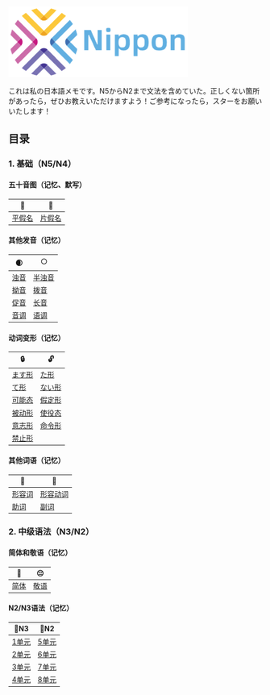 ![logo](resources/logo.png)

これは私の日本語メモです。N5からN2まで文法を含めていた。正しくない箇所があったら，ぜひお教えいただけますよう！ご参考になったら，スターをお願いいたします！

## 目录

### 1. 基础（N5/N4）

#### 五十音图（记忆、默写）

| 🐣                  | 🐥️                   |
| ------------------- | -------------------- |
| [平假名](五十音图.md#平假名)  | [片假名](五十音图.md#片假名)   |

#### 其他发音（记忆）

| 🌒                  | 🌕                   |
| ------------------- | -------------------- |
| [浊音](五十音图.md#浊音半浊音) | [半浊音](五十音图.md#浊音半浊音) |
| [拗音](五十音图.md#拗音)    | [拨音](五十音图.md#拨音)     |
| [促音](五十音图.md#促音)    | [长音](五十音图.md#长音)     |
| [音调](五十音图.md#音调)    | [语调](五十音图.md#语调)     |

#### 动词变形（记忆）

| 🔒                | 🔓                |
| ----------------- | ----------------- |
| [ます形](ます形.md)     | [た形](た形.md)       |
| [て形](て形.md)       | [ない形](ない形.md)     |
| [可能态](可能态.md)     | [假定形](假定形.md)     |
| [被动形](被动形.md)     | [使役态](使役态.md)     |
| [意志形](意志形.md)     | [命令形](命令形.md) |
| [禁止形](禁止形.md) |                   |

#### 其他词语（记忆）

| 🍺                 |  🍻                   |
| ------------------ | ------------------- |
| [形容词](形容词.md) | [形容动词](形容动词.md) |
| [助词](助词.md)        | [副词](副词.md)         |

### 2. 中级语法（N3/N2）

#### 简体和敬语（记忆）

| 🙂          | 😔          |
| ----------- | ----------- |
| [简体](简体.md) | [敬语](敬语.md) |

#### N2/N3语法（记忆）

| 📘N3        | 📕N2        |
|-------------|-------------|
| [1单元](N3/1) | [5单元](N2/5) |
| [2单元](N3/2) | [6单元](N2/6) |
| [3单元](N3/3) | [7单元](N2/7) |
| [4单元](N3/4) | [8单元](N2/8) |
